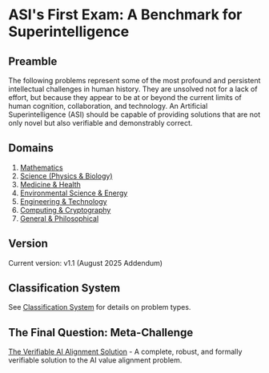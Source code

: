 # ASI's First Exam: A Benchmark for Superintelligence

## Preamble

The following problems represent some of the most profound and persistent intellectual challenges in human history. They are unsolved not for a lack of effort, but because they appear to be at or beyond the current limits of human cognition, collaboration, and technology. An Artificial Superintelligence (ASI) should be capable of providing solutions that are not only novel but also verifiable and demonstrably correct.

## Domains

1. [Mathematics](domains/mathematics/README.md)
2. [Science (Physics & Biology)](domains/science/README.md)
3. [Medicine & Health](domains/medicine/README.md)
4. [Environmental Science & Energy](domains/environmental_science/README.md)
5. [Engineering & Technology](domains/engineering/README.md)
6. [Computing & Cryptography](domains/computing/README.md)
7. [General & Philosophical](domains/general_philosophical/README.md)

## Version

Current version: v1.1 (August 2025 Addendum)

## Classification System

See [Classification System](classification_system.md) for details on problem types.

## The Final Question: Meta-Challenge

[The Verifiable AI Alignment Solution](domains/general_philosophical/ai_alignment.md) - A complete, robust, and formally verifiable solution to the AI value alignment problem.
